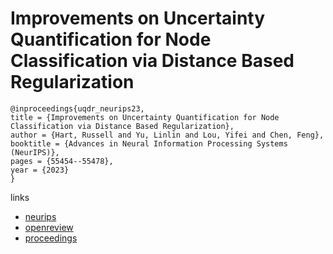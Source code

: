 # Improvements on Uncertainty Quantification for Node Classification via Distance Based Regularization

```
@inproceedings{uqdr_neurips23,
title = {Improvements on Uncertainty Quantification for Node Classification via Distance Based Regularization},
author = {Hart, Russell and Yu, Linlin and Lou, Yifei and Chen, Feng},
booktitle = {Advances in Neural Information Processing Systems (NeurIPS)},
pages = {55454--55478},
year = {2023}
}
```

links
- [neurips](https://nips.cc/Conferences/2023/Schedule?showEvent=71909)
- [openreview](https://openreview.net/forum?id=MUzdCW2hC6)
- [proceedings](https://papers.nips.cc//paper_files/paper/2023/hash/ad84864002a72c344c2227d7eb8842b1-Abstract-Conference.html)
